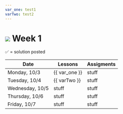 ```yaml
---
var_one: test1
varTwo: test2
---
```


# ![](https://ga-dash.s3.amazonaws.com/production/assets/logo-9f88ae6c9c3871690e33280fcf557f33.png) Week 1

&#x2705; = solution posted

| Date | Lessons | Assigments |
| --- | --- | ---
| Monday, 10/3 | {{ var_one  }} | stuff |
| Tuesday, 10/4 | {{ varTwo  }} | stuff |
| Wednesday, 10/5 | stuff | stuff |
| Thursday, 10/6 | stuff | stuff |
| Friday, 10/7 | stuff | stuff |
